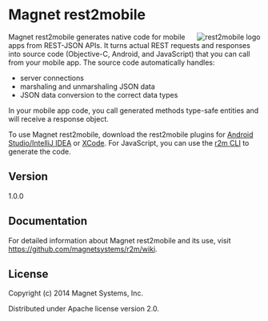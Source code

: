 # Magnet rest2mobile

<img src="http://developer.magnet.com/tmp/img/logo_r2m_main.png"
 alt="rest2mobile logo" title="rest2mobile" align="right" />

Magnet rest2mobile generates native code for mobile apps from REST-JSON APIs. It turns actual REST requests and responses into source code (Objective-C, Android, and JavaScript) that you can call from your mobile app. The source code automatically handles:

* server connections
* marshaling and unmarshaling JSON data
* JSON data conversion to the correct data types

In your mobile app code, you call generated methods type-safe entities and will receive a response object.

To use Magnet rest2mobile, download the rest2mobile plugins for [Android Studio/IntelliJ IDEA](https://github.com/magnetsystems/r2m-plugin-android/) or [XCode](https://github.com/magnetsystems/r2m-plugin-ios/). For JavaScript, you can use the [r2m CLI](https://github.com/magnetsystems/r2m-cli/) to generate the code.

## Version

1.0.0

## Documentation

For detailed information about Magnet rest2mobile and its use, visit https://github.com/magnetsystems/r2m/wiki.

## License

Copyright (c) 2014 Magnet Systems, Inc.

Distributed under Apache license version 2.0.

